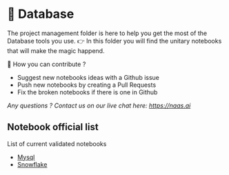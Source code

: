# 📀 Database

The project management folder is here to help you get the most of the Database tools you use.
👉 In this folder you will find the unitary notebooks that will make the magic happend. 

🙏 How you can contribute ? 

- Suggest new notebooks ideas with a Github issue
- Push new notebooks by creating a Pull Requests 
- Fix the broken notebooks if there is one in Github

*Any questions ? Contact us on our live chat here: https://naas.ai*


## Notebook official list 
List of current validated notebooks 

- [Mysql](https://github.com/jupyter-naas/awesome-notebooks/tree/master/Database/MySQL)
- [Snowflake](https://github.com/jupyter-naas/awesome-notebooks/tree/master/Database/Snowflake)